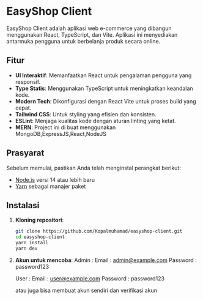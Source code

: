 # EasyShop Client

EasyShop Client adalah aplikasi web e-commerce yang dibangun menggunakan React, TypeScript, dan Vite. Aplikasi ini menyediakan antarmuka pengguna untuk berbelanja produk secara online.

## Fitur

- **UI Interaktif**: Memanfaatkan React untuk pengalaman pengguna yang responsif.
- **Type Statis**: Menggunakan TypeScript untuk meningkatkan keandalan kode.
- **Modern Tech**: Dikonfigurasi dengan React Vite  untuk proses build yang cepat.
- **Tailwind CSS**: Untuk styling yang efisien dan konsisten.
- **ESLint**: Menjaga kualitas kode dengan aturan linting yang ketat.
- **MERN**: Project ini di buat menggunakan MongoDB,ExpressJS,React,NodeJS

## Prasyarat

Sebelum memulai, pastikan Anda telah menginstal perangkat berikut:

- [Node.js](https://nodejs.org/) versi 14 atau lebih baru
- [Yarn](https://yarnpkg.com/) sebagai manajer paket

## Instalasi

1. **Kloning repositori**:

   ```bash
   git clone https://github.com/Kopalmuhamad/easyshop-client.git
   cd easyshop-client
   yarn install
   yarn dev

2. **Akun untuk mencoba**:
   Admin : Email : admin@example.com
           Password : password123

   User : Email : user@example.com
          Password : password123

   atau juga bisa membuat akun sendiri dan verifikasi akun
  
